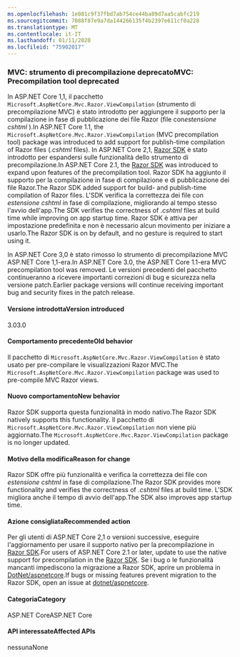 ```yaml
---
ms.openlocfilehash: 1e081c9f37fbd7ab754ce44ba89d7aa5cabfc219
ms.sourcegitcommit: 7088f87e9a7da144266135f4b2397e611cf0a228
ms.translationtype: MT
ms.contentlocale: it-IT
ms.lasthandoff: 01/11/2020
ms.locfileid: "75902017"
---
```

### <a name="mvc-precompilation-tool-deprecated"></a><span data-ttu-id="982b6-101">MVC: strumento di precompilazione deprecato</span><span class="sxs-lookup"><span data-stu-id="982b6-101">MVC: Precompilation tool deprecated</span></span>

<span data-ttu-id="982b6-102">In ASP.NET Core 1,1, il pacchetto `Microsoft.AspNetCore.Mvc.Razor.ViewCompilation` (strumento di precompilazione MVC) è stato introdotto per aggiungere il supporto per la compilazione in fase di pubblicazione dei file Razor (file con*estensione cshtml* ).</span><span class="sxs-lookup"><span data-stu-id="982b6-102">In ASP.NET Core 1.1, the `Microsoft.AspNetCore.Mvc.Razor.ViewCompilation` (MVC precompilation tool) package was introduced to add support for publish-time compilation of Razor files (*.cshtml* files).</span></span> <span data-ttu-id="982b6-103">In ASP.NET Core 2,1, [Razor SDK](/aspnet/core/razor-pages/sdk?view=aspnetcore-2.1) è stato introdotto per espandersi sulle funzionalità dello strumento di precompilazione.</span><span class="sxs-lookup"><span data-stu-id="982b6-103">In ASP.NET Core 2.1, the [Razor SDK](/aspnet/core/razor-pages/sdk?view=aspnetcore-2.1) was introduced to expand upon features of the precompilation tool.</span></span> <span data-ttu-id="982b6-104">Razor SDK ha aggiunto il supporto per la compilazione in fase di compilazione e di pubblicazione dei file Razor.</span><span class="sxs-lookup"><span data-stu-id="982b6-104">The Razor SDK added support for build- and publish-time compilation of Razor files.</span></span> <span data-ttu-id="982b6-105">L'SDK verifica la correttezza dei file con *estensione cshtml* in fase di compilazione, migliorando al tempo stesso l'avvio dell'app.</span><span class="sxs-lookup"><span data-stu-id="982b6-105">The SDK verifies the correctness of *.cshtml* files at build time while improving on app startup time.</span></span> <span data-ttu-id="982b6-106">Razor SDK è attiva per impostazione predefinita e non è necessario alcun movimento per iniziare a usarlo.</span><span class="sxs-lookup"><span data-stu-id="982b6-106">The Razor SDK is on by default, and no gesture is required to start using it.</span></span>

<span data-ttu-id="982b6-107">In ASP.NET Core 3,0 è stato rimosso lo strumento di precompilazione MVC ASP.NET Core 1,1-era.</span><span class="sxs-lookup"><span data-stu-id="982b6-107">In ASP.NET Core 3.0, the ASP.NET Core 1.1-era MVC precompilation tool was removed.</span></span> <span data-ttu-id="982b6-108">Le versioni precedenti del pacchetto continueranno a ricevere importanti correzioni di bug e sicurezza nella versione patch.</span><span class="sxs-lookup"><span data-stu-id="982b6-108">Earlier package versions will continue receiving important bug and security fixes in the patch release.</span></span>

#### <a name="version-introduced"></a><span data-ttu-id="982b6-109">Versione introdotta</span><span class="sxs-lookup"><span data-stu-id="982b6-109">Version introduced</span></span>

<span data-ttu-id="982b6-110">3.0</span><span class="sxs-lookup"><span data-stu-id="982b6-110">3.0</span></span>

#### <a name="old-behavior"></a><span data-ttu-id="982b6-111">Comportamento precedente</span><span class="sxs-lookup"><span data-stu-id="982b6-111">Old behavior</span></span>

<span data-ttu-id="982b6-112">Il pacchetto di `Microsoft.AspNetCore.Mvc.Razor.ViewCompilation` è stato usato per pre-compilare le visualizzazioni Razor MVC.</span><span class="sxs-lookup"><span data-stu-id="982b6-112">The `Microsoft.AspNetCore.Mvc.Razor.ViewCompilation` package was used to pre-compile MVC Razor views.</span></span>

#### <a name="new-behavior"></a><span data-ttu-id="982b6-113">Nuovo comportamento</span><span class="sxs-lookup"><span data-stu-id="982b6-113">New behavior</span></span>

<span data-ttu-id="982b6-114">Razor SDK supporta questa funzionalità in modo nativo.</span><span class="sxs-lookup"><span data-stu-id="982b6-114">The Razor SDK natively supports this functionality.</span></span> <span data-ttu-id="982b6-115">Il pacchetto di `Microsoft.AspNetCore.Mvc.Razor.ViewCompilation` non viene più aggiornato.</span><span class="sxs-lookup"><span data-stu-id="982b6-115">The `Microsoft.AspNetCore.Mvc.Razor.ViewCompilation` package is no longer updated.</span></span>

#### <a name="reason-for-change"></a><span data-ttu-id="982b6-116">Motivo della modifica</span><span class="sxs-lookup"><span data-stu-id="982b6-116">Reason for change</span></span>

<span data-ttu-id="982b6-117">Razor SDK offre più funzionalità e verifica la correttezza dei file con *estensione cshtml* in fase di compilazione.</span><span class="sxs-lookup"><span data-stu-id="982b6-117">The Razor SDK provides more functionality and verifies the correctness of *.cshtml* files at build time.</span></span> <span data-ttu-id="982b6-118">L'SDK migliora anche il tempo di avvio dell'app.</span><span class="sxs-lookup"><span data-stu-id="982b6-118">The SDK also improves app startup time.</span></span>

#### <a name="recommended-action"></a><span data-ttu-id="982b6-119">Azione consigliata</span><span class="sxs-lookup"><span data-stu-id="982b6-119">Recommended action</span></span>

<span data-ttu-id="982b6-120">Per gli utenti di ASP.NET Core 2,1 o versioni successive, eseguire l'aggiornamento per usare il supporto nativo per la precompilazione in [Razor SDK](/aspnet/core/razor-pages/sdk?view=aspnetcore-3.0).</span><span class="sxs-lookup"><span data-stu-id="982b6-120">For users of ASP.NET Core 2.1 or later, update to use the native support for precompilation in the [Razor SDK](/aspnet/core/razor-pages/sdk?view=aspnetcore-3.0).</span></span> <span data-ttu-id="982b6-121">Se i bug o le funzionalità mancanti impediscono la migrazione a Razor SDK, aprire un problema in [DotNet/aspnetcore](https://github.com/dotnet/aspnetcore/issues).</span><span class="sxs-lookup"><span data-stu-id="982b6-121">If bugs or missing features prevent migration to the Razor SDK, open an issue at [dotnet/aspnetcore](https://github.com/dotnet/aspnetcore/issues).</span></span>

#### <a name="category"></a><span data-ttu-id="982b6-122">Categoria</span><span class="sxs-lookup"><span data-stu-id="982b6-122">Category</span></span>

<span data-ttu-id="982b6-123">ASP.NET Core</span><span class="sxs-lookup"><span data-stu-id="982b6-123">ASP.NET Core</span></span>

#### <a name="affected-apis"></a><span data-ttu-id="982b6-124">API interessate</span><span class="sxs-lookup"><span data-stu-id="982b6-124">Affected APIs</span></span>

<span data-ttu-id="982b6-125">nessuna</span><span class="sxs-lookup"><span data-stu-id="982b6-125">None</span></span>

<!-- 

### Affected APIs

Not detectable via API analysis

-->
